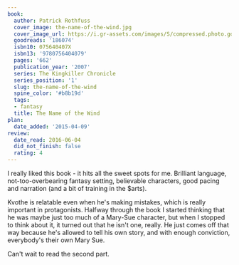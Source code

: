 ```yaml
---
book:
  author: Patrick Rothfuss
  cover_image: the-name-of-the-wind.jpg
  cover_image_url: https://i.gr-assets.com/images/S/compressed.photo.goodreads.com/books/1515589515l/186074._SX98_.jpg
  goodreads: '186074'
  isbn10: 075640407X
  isbn13: '9780756404079'
  pages: '662'
  publication_year: '2007'
  series: The Kingkiller Chronicle
  series_position: '1'
  slug: the-name-of-the-wind
  spine_color: '#b8b19d'
  tags:
  - fantasy
  title: The Name of the Wind
plan:
  date_added: '2015-04-09'
review:
  date_read: 2016-06-04
  did_not_finish: false
  rating: 4
---
```


I really liked this book - it hits all the sweet spots for me. Brilliant language, not-too-overbearing fantasy setting, believable characters, good pacing and narration (and a bit of training in the $arts).

Kvothe is relatable even when he's making mistakes, which is really important in protagonists. Halfway through the book I started thinking that he was maybe just too much of a Mary-Sue character, but when I stopped to think about it, it turned out that he isn't one, really. He just comes off that way because he's allowed to tell his own story, and with enough conviction, everybody's their own Mary Sue.

Can't wait to read the second part.

